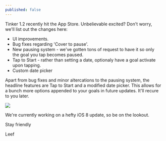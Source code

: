 ```yaml
---
published: false
---
```


Tinker 1.2 recently hit the App Store. Unbelievable excited? Don't worry, we'll list out the changes here:

- UI improvements.
- Bug fixes regarding 'Cover to pause'.
- New pausing system - we've gotten tons of request to have it so only the goal you tap becomes paused.
- Tap to Start - rather than setting a date, optionaly have a goal activate upon tapping.
- Custom date picker

Apart from bug fixes and minor altercations to the pausing system, the headline features are Tap to Start and a modified date picker. This allows for a bunch more options appended to your goals in future updates. It'll recure to you later.

![](/http://f.cl.ly/items/1P2T1o1k1518163P0h2W/tinker_1.2.gif)

We're currently working on a hefty iOS 8 update, so be on the lookout.

Stay friendly

Leef